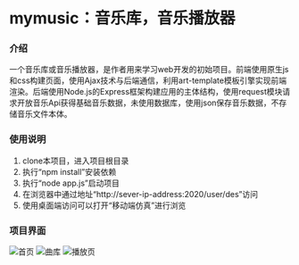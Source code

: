 # mymusic：音乐库，音乐播放器

### 介绍

一个音乐库或音乐播放器，是作者用来学习web开发的初始项目。前端使用原生js和css构建页面，使用Ajax技术与后端通信，利用art-template模板引擎实现前端渲染。后端使用Node.js的Express框架构建应用的主体结构，使用request模块请求开放音乐Api获得基础音乐数据，未使用数据库，使用json保存音乐数据，不存储音乐文件本体。

### 使用说明

1. clone本项目，进入项目根目录
2. 执行“npm install”安装依赖
3. 执行“node app.js”启动项目
4. 在浏览器中通过地址“http://sever-ip-address:2020/user/des”访问
5. 使用桌面端访问可以打开“移动端仿真”进行浏览

### 项目界面

![首页](https://s1.ax1x.com/2023/02/24/pSzo9DH.png) ![曲库](https://s1.ax1x.com/2023/02/24/pSzoiVA.png) ![播放页](https://s1.ax1x.com/2023/02/24/pSzok5t.png)



